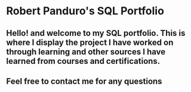# Robert Panduro's SQL Portfolio

## Hello! and welcome to my SQL portfolio. This is where I display the project I have worked on through learning and other sources I have learned from courses and certifications. 
## Feel free to contact me for any questions 
